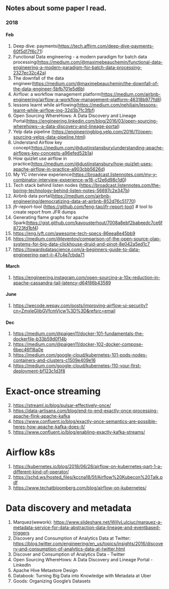 ## Notes about some paper I read.


### 2018
#### Feb
1. Deep dive: payments(https://tech.affirm.com/deep-dive-payments-60f5d17f6c71)
2. Functional Data engineering - a modern paradigm for batch data processing(https://medium.com/@maximebeauchemin/functional-data-engineering-a-modern-paradigm-for-batch-data-processing-2327ec32c42a)
3. The downfall of the data engineer(https://medium.com/@maximebeauchemin/the-downfall-of-the-data-engineer-5bfb701e5d6b)
4. Airflow: a workflow management platform(https://medium.com/airbnb-engineering/airflow-a-workflow-management-platform-46318b977fd8)
5. lessons learnt while airflowing(https://medium.com/nehiljain/lessons-learnt-while-airflow-ing-32d3b7fc3fbf)
6. Open Sourcing WhereHows: A Data Discovery and Lineage Portal(https://engineering.linkedin.com/blog/2016/03/open-sourcing-wherehows--a-data-discovery-and-lineage-portal)
7. Yelp data pipeline (https://engineeringblog.yelp.com/2016/11/open-sourcing-yelps-data-pipeline.html)
8. Understand Airflow key concept(https://medium.com/@dustinstansbury/understanding-apache-airflows-key-concepts-a96efed52b1a)
9. How quizlet use airflow in practice(https://medium.com/@dustinstansbury/how-quizlet-uses-apache-airflow-in-practice-a903cbb5626d)
10. My YC interview experience(https://broadcast.listennotes.com/my-y-combinator-interview-experience-w18-c12e6d98c1d0)
11. Tech stack behind listen nodes (https://broadcast.listennotes.com/the-boring-technology-behind-listen-notes-56697c2e347b)
12. Airbnb data portal(https://medium.com/airbnb-engineering/democratizing-data-at-airbnb-852d76c51770)
13. jfr-report-tool (https://github.com/feng-tao/jfr-report-tool) # tool to create report from JFR dumps
14. Generating flame graphs for apache Spark(https://gist.github.com/kayousterhout/7008a8ebf2babeedc7ce6f8723fd1bf4)
15. https://eng.lyft.com/awesome-tech-specs-86eea8e45bb9
16. https://medium.com/@leventov/comparison-of-the-open-source-olap-systems-for-big-data-clickhouse-druid-and-pinot-8e042a5ed1c7
17. https://towardsdatascience.com/a-beginners-guide-to-data-engineering-part-ii-47c4e7cbda71

#### March
1. https://engineering.instagram.com/open-sourcing-a-10x-reduction-in-apache-cassandra-tail-latency-d64f86b43589

#### June
1. https://wecode.wepay.com/posts/improving-airflow-ui-security?cn=ZmxleGlibGVfcmVjcw%3D%3D&refsrc=email

#### Dec
1. https://medium.com/@paigen11/docker-101-fundamentals-the-dockerfile-b33b59d0f14b
2. https://medium.com/@paigen11/docker-102-docker-compose-6bec46f18a0e
3. https://medium.com/google-cloud/kubernetes-101-pods-nodes-containers-and-clusters-c1509e409e16
4. https://medium.com/google-cloud/kubernetes-110-your-first-deployment-bf123c1d3f8

# Exact-once streaming
2. https://streaml.io/blog/pulsar-effectively-once/
3. https://data-artisans.com/blog/end-to-end-exactly-once-processing-apache-flink-apache-kafka
4. https://www.confluent.io/blog/exactly-once-semantics-are-possible-heres-how-apache-kafka-does-it/
5. https://www.confluent.io/blog/enabling-exactly-kafka-streams/

# Airflow k8s
1. https://kubernetes.io/blog/2018/06/28/airflow-on-kubernetes-part-1-a-different-kind-of-operator/
2. https://schd.ws/hosted_files/kccna18/5f/Airflow%20Kubecon%20Talk.pdf
3. https://www.techatbloomberg.com/blog/airflow-on-kubernetes/

# Data discovery and metadata
1. Marquez(wework): https://www.slideshare.net/WillyLulciuc/marquez-a-metadata-service-for-data-abstraction-data-lineage-and-eventbased-triggers
2. Discovery and Consumption of Analytics Data at Twitter: https://blog.twitter.com/engineering/en_us/topics/insights/2016/discovery-and-consumption-of-analytics-data-at-twitter.html
3. Discover and Consumption of Analytics Data - Twitter
4. Open Sourcing WhereHows: A Data Discovery and Lineage Portal - LinkedIn
5. Apache Hive Metastore Design
6. Databook: Turning Big Data into Knowledge with Metadata at Uber
7. Goods: Organizing Google’s Datasets

